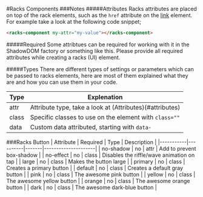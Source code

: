 #Racks Components
###Notes
#####Attributes
Racks attributes are placed on top of the rack elements, such as the <code>href</code> attribute on the [link](#this-was-an-attr) element. For example take a look at the following code snippet;
```html
<racks-component my-attr="my-value"></racks-component>
```
#####Required
Some attribtues can be required for working with it in the ShadowDOM factory or
something like this. Please provide all required attributes while creating a
racks (UI) element.

#####Types
There are different types of settings or parameters which can be passed to racks elements, here are most of them explained what they are and how you can use them in your code.

| Type    | Explenation                                  |
|---------|----------------------------------------------|
| attr    | Attribute type, take a look at (Attributes)(#attributes) |
| class   | Specific classes to use on the element with <code>class=""</code>|
| data    | Custom data attributed, starting with <code>data-</code> |



###Racks Button
| Attribute | Required | Type  | Description         |
|-----------|----------|-------|---------------------|
| no-shadow | no       | attr  | Add to prevent box-shadow |
| no-effect | no       | class | Disables the riffle/wave animation on tap |
| large     | no       | class | Makes the button large |
| primary   | no       | class | Creates a primary button |
| default   | no       | class | Creates a default gray button |
| pink      | no       | class | The awesome pink button |
| yellow    | no       | class | The awesome yellow button |
| orange    | no       | class | The awesome orange button |
| dark      | no       | class | The awesome dark-blue button |
